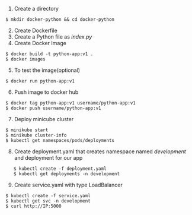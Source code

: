 1. Create a directory 
```
$ mkdir docker-python && cd docker-python
```
2. Create Dockerfile 
3. Create a Python file as *index.py*
4. Create Docker Image
```
$ docker build -t python-app:v1 .
$ docker images
```
5. To test the image(optional)
```  
$ docker run python-app:v1 
```
6. Push image to docker hub
```
$ docker tag python-app:v1 username/python-app:v1
$ docker push username/python-app:v1
```
7. Deploy minicube cluster
```
$ minikube start 
$ minikube cluster-info
$ kubectl get namespaces/pods/deployments
```
8. Create deployment.yaml that creates namespace named *development* and deployment for our app
``` 
   $ kubectl create -f deployment.yaml
   $ kubectl get deployments -n development
```
9. Create service.yaml with type LoadBalancer
```
$ kubectl create -f service.yaml
$ kubectl get svc -n development
$ curl http://IP:5000
```
